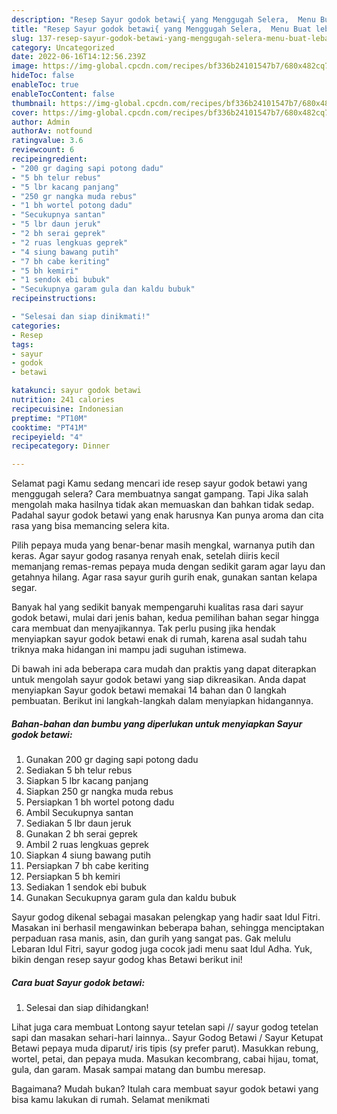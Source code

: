 ```yaml
---
description: "Resep Sayur godok betawi{ yang Menggugah Selera,  Menu Buat lebaran"
title: "Resep Sayur godok betawi{ yang Menggugah Selera,  Menu Buat lebaran"
slug: 137-resep-sayur-godok-betawi-yang-menggugah-selera-menu-buat-lebaran
category: Uncategorized
date: 2022-06-16T14:12:56.239Z
image: https://img-global.cpcdn.com/recipes/bf336b24101547b7/680x482cq70/sayur-godok-betawi-foto-resep-utama.jpg
hideToc: false
enableToc: true
enableTocContent: false
thumbnail: https://img-global.cpcdn.com/recipes/bf336b24101547b7/680x482cq70/sayur-godok-betawi-foto-resep-utama.jpg
cover: https://img-global.cpcdn.com/recipes/bf336b24101547b7/680x482cq70/sayur-godok-betawi-foto-resep-utama.jpg
author: Admin
authorAv: notfound
ratingvalue: 3.6
reviewcount: 6
recipeingredient:
- "200 gr daging sapi potong dadu"
- "5 bh telur rebus"
- "5 lbr kacang panjang"
- "250 gr nangka muda rebus"
- "1 bh wortel potong dadu"
- "Secukupnya santan"
- "5 lbr daun jeruk"
- "2 bh serai geprek"
- "2 ruas lengkuas geprek"
- "4 siung bawang putih"
- "7 bh cabe keriting"
- "5 bh kemiri"
- "1 sendok ebi bubuk"
- "Secukupnya garam gula dan kaldu bubuk"
recipeinstructions:

- "Selesai dan siap dinikmati!"
categories:
- Resep
tags:
- sayur
- godok
- betawi

katakunci: sayur godok betawi 
nutrition: 241 calories
recipecuisine: Indonesian
preptime: "PT10M"
cooktime: "PT41M"
recipeyield: "4"
recipecategory: Dinner

---
```



Selamat pagi Kamu sedang mencari ide resep sayur godok betawi yang menggugah selera? Cara membuatnya sangat gampang. Tapi Jika salah mengolah maka hasilnya tidak akan memuaskan dan bahkan tidak sedap. Padahal sayur godok betawi yang enak harusnya Kan punya aroma dan cita rasa yang bisa memancing selera kita.


Pilih pepaya muda yang benar-benar masih mengkal, warnanya putih dan keras. Agar sayur godog rasanya renyah enak, setelah diiris kecil memanjang remas-remas pepaya muda dengan sedikit garam agar layu dan getahnya hilang. Agar rasa sayur gurih gurih enak, gunakan santan kelapa segar.

Banyak hal yang sedikit banyak mempengaruhi kualitas rasa dari sayur godok betawi, mulai dari jenis bahan, kedua pemilihan bahan segar hingga cara membuat dan menyajikannya. Tak perlu pusing jika hendak menyiapkan sayur godok betawi enak di rumah, karena asal sudah tahu triknya maka hidangan ini mampu jadi suguhan istimewa.


Di bawah ini ada beberapa cara mudah dan praktis yang dapat diterapkan untuk mengolah sayur godok betawi yang siap dikreasikan. Anda dapat menyiapkan Sayur godok betawi memakai 14 bahan dan 0 langkah pembuatan. Berikut ini langkah-langkah dalam menyiapkan hidangannya.

<!--inarticleads1-->

##### Bahan-bahan dan bumbu yang diperlukan untuk menyiapkan Sayur godok betawi:

1. Gunakan 200 gr daging sapi potong dadu
1. Sediakan 5 bh telur rebus
1. Siapkan 5 lbr kacang panjang
1. Siapkan 250 gr nangka muda rebus
1. Persiapkan 1 bh wortel potong dadu
1. Ambil Secukupnya santan
1. Sediakan 5 lbr daun jeruk
1. Gunakan 2 bh serai geprek
1. Ambil 2 ruas lengkuas geprek
1. Siapkan 4 siung bawang putih
1. Persiapkan 7 bh cabe keriting
1. Persiapkan 5 bh kemiri
1. Sediakan 1 sendok ebi bubuk
1. Gunakan Secukupnya garam gula dan kaldu bubuk


Sayur godog dikenal sebagai masakan pelengkap yang hadir saat Idul Fitri. Masakan ini berhasil mengawinkan beberapa bahan, sehingga menciptakan perpaduan rasa manis, asin, dan gurih yang sangat pas. Gak melulu Lebaran Idul Fitri, sayur godog juga cocok jadi menu saat Idul Adha. Yuk, bikin dengan resep sayur godog khas Betawi berikut ini! 

<!--inarticleads2-->

##### Cara buat Sayur godok betawi:


1. Selesai dan siap dihidangkan!

Lihat juga cara membuat Lontong sayur tetelan sapi // sayur godog tetelan sapi dan masakan sehari-hari lainnya.. Sayur Godog Betawi / Sayur Ketupat Betawi pepaya muda diparut/ iris tipis (sy prefer parut). Masukkan rebung, wortel, petai, dan pepaya muda. Masukan kecombrang, cabai hijau, tomat, gula, dan garam. Masak sampai matang dan bumbu meresap. 

Bagaimana? Mudah bukan? Itulah cara membuat sayur godok betawi yang bisa kamu lakukan di rumah. Selamat menikmati
